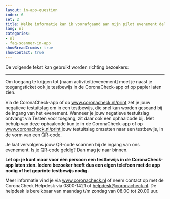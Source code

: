 ```yaml
---
layout: in-app-question
index: 6
set: 2
title: Welke informatie kan ik voorafgaand aan mijn pilot evenement delen met mijn bezoekers?
lang: nl
categories:
- nl
- faq-scanner-in-app
showBreadCrumbs: true
showContact: true
---
```

De volgende tekst kan gebruikt worden richting bezoekers:

---
Om toegang te krijgen tot [naam activiteit/evenement] moet je naast je toegangsticket ook je testbewijs in de CoronaCheck-app of op papier laten zien.

Via de CoronaCheck-app of op www.coronacheck.nl/print zet je jouw negatieve testuitslag om in een testbewijs, die snel kan worden gescand bij de ingang van het evenement. Wanneer je jouw negatieve testuitslag ontvangt via Testen voor toegang, zit daar ook een ophaalcode bij. Met behulp van deze ophaalcode kun je in de CoronaCheck-app of op www.coronacheck.nl/print jouw testuitslag omzetten naar een testbewijs, in de vorm van een QR-code.

Je laat vervolgens jouw QR-code scannen bij de ingang van ons evenement. Is je QR-code geldig? Dan mag je naar binnen. 

**Let op: je kunt maar voor één persoon een testbewijs in de CoronaCheck-app laten zien. Iedere bezoeker heeft dus een eigen telefoon met de app nodig of het geprinte testbewijs nodig.**

Meer informatie vind je via www.coronacheck.nl of neem contact op met de CoronaCheck Helpdesk via 0800-1421 of helpdesk@coronacheck.nl. De helpdesk is bereikbaar van maandag t/m zondag van 08.00 tot 20.00 uur.



